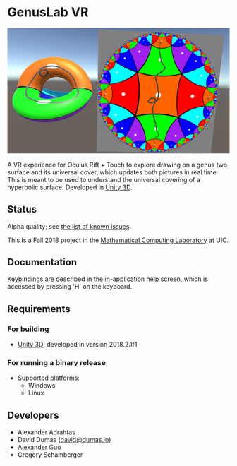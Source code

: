# GenusLab VR

![screenshot](images/screenshot-small.png)

A VR experience for Oculus Rift + Touch to explore drawing on a genus two surface and its universal cover, which updates both pictures in real time.  This is meant to be used to understand the universal covering of a hyperbolic surface.  Developed in [Unity 3D](http://unity3d.com/unity).

## Status

Alpha quality; see [the list of known issues](KNOWN_ISSUES.md).

This is a Fall 2018 project in the [Mathematical Computing Laboratory](http://mcl.math.uic.edu/) at UIC.

## Documentation

Keybindings are described in the in-application help screen, which is accessed by pressing 'H' on the keyboard.

## Requirements

### For building

* [Unity 3D](http://unity3d.com/unity); developed in version 2018.2.1f1

### For running a binary release

* Supported platforms:
  * Windows
  * Linux

## Developers

* Alexander Adrahtas
* David Dumas (<david@dumas.io>)
* Alexander Guo
* Gregory Schamberger
